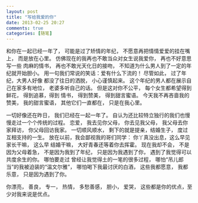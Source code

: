 ```yaml
---
layout: post
title: "写给我爱的你"
date: 2013-02-25 20:27
comments: true
categories: [随笔] 
---
```


和你在一起已经一年了， 可能是过了矫情的年纪， 不愿意再把情情爱爱的挂在嘴上， 而是放在心里。 仿佛现在的我再也不敢当众对女生说我爱你， 再也不好意思写一些
肉麻的情书， 再也不敢光天化日的接吻， 不知道为什么男人到了一定的年纪就开始胆小。 用一句我们常说的笑话：爱有什么下流的！ 尽管如此， 过了年纪，大男人好像
都没了往日的洒脱， 小心谨慎起来。  这个年纪的男人都在展示自己在家多有地位， 老婆多听自己的话。 但是这对你不公平， 每个女生都希望得到鲜花， 得到追慕，得到
情书， 得到赞美， 得到甜言蜜语。 今天我不再吝啬我的赞美， 我的甜言蜜语， 其他它们一直都在， 只是在我心里。


一切好像还在昨日， 我们已经在一起一年了。 自认为还比较特立独行的我们也慢慢走过一个个传统的过程。 恋爱， 我去见你父母， 你去见我父母， 我父母去你家拜访，
你父母回访我家。 一切顺风顺水， 剩下的就是提亲，结婚生子， 度过互相支持的一生。 放在以前，我会鄙视我的哥们同学： 你丫真没出息，这么早见家长干嘛， 这么早
结婚干嘛， 大好青春还等着你去挥霍。 现在我却不会， 不是因为父母着急， 不是因为我到了年纪， 只是因为我遇到了你， 遇到了我觉得可以共度余生的你。 哪怕要走过
曾经让我觉得土的一笔的很多过程， 哪怕“吊儿郎当”的我被迫装的“温文尔雅”， 哪怕喝下我最讨厌的白酒， 这些我都愿意， 我都乐意， 只是因为遇到了你。


你漂亮， 善良， 专一， 热情， 多愁善感， 胆小， 爱哭， 这些都是你的优点，至少对我来说是优点。


